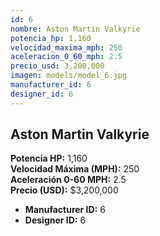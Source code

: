 ```yaml
---
id: 6
nombre: Aston Martin Valkyrie
potencia_hp: 1,160
velocidad_maxima_mph: 250
aceleracion_0_60_mph: 2.5
precio_usd: 3,200,000
imagen: models/model_6.jpg
manufacturer_id: 6
designer_id: 6
---
```


## Aston Martin Valkyrie

**Potencia HP:** 1,160  
**Velocidad Máxima (MPH):** 250  
**Aceleración 0-60 MPH:** 2.5  
**Precio (USD):** $3,200,000

* **Manufacturer ID:** 6
* **Designer ID:** 6
